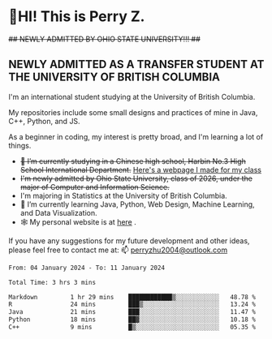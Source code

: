 # 🌄HI! This is Perry Z. <br> #
<s>## NEWLY ADMITTED BY OHIO STATE UNIVERSITY!!! ##</s>
## NEWLY ADMITTED AS A TRANSFER STUDENT AT THE UNIVERSITY OF BRITISH COLUMBIA ##
I'm an international student studying at the University of British Columbia. <br>

My repositories include some small designs and practices of mine in Java, C++, Python, and JS. <br>

As a beginner in coding, my interest is pretty broad, and I'm learning a lot of things. <br>
- <s>🔭 I’m currently studying in a Chinese high school, Harbin No.3 High School International Department.</s> [Here's a webpage I made for my class](https://perry2004.github.io/weirdos/)
- <s> I'm newly admitted by Ohio State University, class of 2026, under the major of Computer and Information Science. </s>
- I'm majoring in Statistics at the University of British Columbia. 
- 🌱 I’m currently learning Java, Python, Web Design, Machine Learning, and Data Visualization. 
- 🕸️ My personal website is at <a href="https://zhu-yp.cn">here</a> .  

If you have any suggestions for my future development and other ideas, please feel free to contact me at: 📫 [perryzhu2004@outlook.com](mailto:perryzhu2004@outlook.com)

<!--START_SECTION:waka-->

```txt
From: 04 January 2024 - To: 11 January 2024

Total Time: 3 hrs 3 mins

Markdown         1 hr 29 mins    ████████████▒░░░░░░░░░░░░   48.78 %
R                24 mins         ███▒░░░░░░░░░░░░░░░░░░░░░   13.24 %
Java             21 mins         ███░░░░░░░░░░░░░░░░░░░░░░   11.47 %
Python           18 mins         ██▓░░░░░░░░░░░░░░░░░░░░░░   10.18 %
C++              9 mins          █▒░░░░░░░░░░░░░░░░░░░░░░░   05.35 %
```

<!--END_SECTION:waka-->
